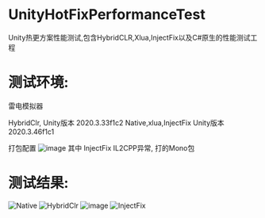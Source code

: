 # UnityHotFixPerformanceTest
Unity热更方案性能测试,包含HybridCLR,Xlua,InjectFix以及C#原生的性能测试工程

# 测试环境:
雷电模拟器

HybridClr, Unity版本 2020.3.33f1c2
Native,xlua,InjectFix Unity版本 2020.3.46f1c1

打包配置
![image](https://user-images.githubusercontent.com/18399445/227775596-d62ad5a7-65f1-4694-b0cd-50b3797fef3d.png)
其中 InjectFix IL2CPP异常, 打的Mono包

# 测试结果:
![Native](https://user-images.githubusercontent.com/18399445/227775371-491cd4db-b39f-44b9-ab49-1c6df3e9900b.png)
![HybridClr](https://user-images.githubusercontent.com/18399445/227775363-c72fc867-6255-4faa-a571-632d81f32004.png)
![image](https://user-images.githubusercontent.com/18399445/227776377-9ebecf91-8023-47e6-879c-4d021f046b91.png)
![InjectFix](https://user-images.githubusercontent.com/18399445/227775366-e1471685-9e12-44ef-b154-426fb9973197.png)
